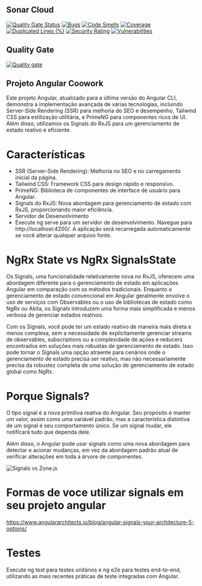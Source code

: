 ## Sonar Cloud

[![Quality Gate Status](https://sonarcloud.io/api/project_badges/measure?project=Matheuscara_angular_coowork&metric=alert_status)](https://sonarcloud.io/summary/new_code?id=Matheuscara_angular_coowork)
[![Bugs](https://sonarcloud.io/api/project_badges/measure?project=Matheuscara_angular_coowork&metric=bugs)](https://sonarcloud.io/summary/new_code?id=Matheuscara_angular_coowork)
[![Code Smells](https://sonarcloud.io/api/project_badges/measure?project=Matheuscara_angular_coowork&metric=code_smells)](https://sonarcloud.io/summary/new_code?id=Matheuscara_angular_coowork)
[![Coverage](https://sonarcloud.io/api/project_badges/measure?project=Matheuscara_angular_coowork&metric=coverage)](https://sonarcloud.io/summary/new_code?id=Matheuscara_angular_coowork)
[![Duplicated Lines (%)](https://sonarcloud.io/api/project_badges/measure?project=Matheuscara_angular_coowork&metric=duplicated_lines_density)](https://sonarcloud.io/summary/new_code?id=Matheuscara_angular_coowork)
[![Security Rating](https://sonarcloud.io/api/project_badges/measure?project=Matheuscara_angular_coowork&metric=security_rating)](https://sonarcloud.io/summary/new_code?id=Matheuscara_angular_coowork)
[![Vulnerabilities](https://sonarcloud.io/api/project_badges/measure?project=Matheuscara_angular_coowork&metric=vulnerabilities)](https://sonarcloud.io/summary/new_code?id=Matheuscara_angular_coowork)

## Quality Gate

[![Quality gate](https://sonarcloud.io/api/project_badges/quality_gate?project=Matheuscara_angular_coowork)](https://sonarcloud.io/summary/new_code?id=Matheuscara_angular_coowork)

## Projeto Angular Coowork

Este projeto Angular, atualizado para a última versão do Angular CLI, demonstra a implementação avançada de várias tecnologias, incluindo Server-Side Rendering (SSR) para melhoria do SEO e desempenho, Tailwind CSS para estilização utilitária, e PrimeNG para componentes ricos de UI. Além disso, utilizamos os Signals do RxJS para um gerenciamento de estado reativo e eficiente.

# Características

- SSR (Server-Side Rendering): Melhoria no SEO e no carregamento inicial da página.
- Tailwind CSS: Framework CSS para design rápido e responsivo.
- PrimeNG: Biblioteca de componentes de interface de usuário para Angular.
- Signals do RxJS: Nova abordagem para gerenciamento de estado com RxJS, proporcionando maior eficiência.
- Servidor de Desenvolvimento
- Execute ng serve para um servidor de desenvolvimento. Navegue para http://localhost:4200/. A aplicação será recarregada automaticamente se você alterar qualquer arquivo fonte.

# NgRx State vs NgRx SignalsState

Os Signals, uma funcionalidade relativamente nova no RxJS, oferecem uma abordagem diferente para o gerenciamento de estado em aplicações Angular em comparação com os métodos tradicionais. Enquanto o gerenciamento de estado convencional em Angular geralmente envolve o uso de serviços com Observables ou o uso de bibliotecas de estado como NgRx ou Akita, os Signals introduzem uma forma mais simplificada e menos verbosa de gerenciar estados reativos.

Com os Signals, você pode ter um estado reativo de maneira mais direta e menos complexa, sem a necessidade de explicitamente gerenciar streams de observables, subscriptions ou a complexidade de ações e reducers encontrados em soluções mais robustas de gerenciamento de estado. Isso pode tornar o Signals uma opção atraente para cenários onde o gerenciamento de estado precisa ser reativo, mas não necessariamente precisa da robustez completa de uma solução de gerenciamento de estado global como NgRx.

# Porque Signals?

O tipo signal é a nova primitiva reativa do Angular. Seu propósito é manter um valor, assim como uma variável padrão, mas a característica distintiva de um signal é seu comportamento único. Se um signal mudar, ele notificará tudo que dependa dele.

Além disso, o Angular pode usar signals como uma nova abordagem para detectar e acionar mudanças, em vez da abordagem padrão atual de verificar alterações em toda a árvore de componentes.

![Signals vs Zone.js](https://static1.makeuseofimages.com/wordpress/wp-content/uploads/2023/03/old-approach-vs-new-signals-approach.jpg?q=50&fit=crop&w=1500&dpr=1.5)


# Formas de voce utilizar signals em seu projeto angular

https://www.angulararchitects.io/blog/angular-signals-your-architecture-5-options/

# Testes

Execute ng test para testes unitários e ng e2e para testes end-to-end, utilizando as mais recentes práticas de teste integradas com Angular.


